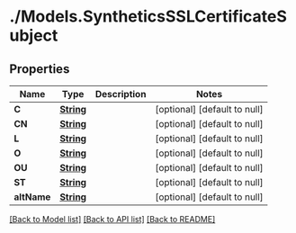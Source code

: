 # ./Models.SyntheticsSSLCertificateSubject
## Properties

Name | Type | Description | Notes
------------ | ------------- | ------------- | -------------
**C** | [**String**][1] |  | [optional] [default to null]
**CN** | [**String**][1] |  | [optional] [default to null]
**L** | [**String**][1] |  | [optional] [default to null]
**O** | [**String**][1] |  | [optional] [default to null]
**OU** | [**String**][1] |  | [optional] [default to null]
**ST** | [**String**][1] |  | [optional] [default to null]
**altName** | [**String**][1] |  | [optional] [default to null]

[[Back to Model list]][2] [[Back to API list]][3] [[Back to README]][4]

[1]: string.md
[2]: ../README.md#documentation-for-models
[3]: ../README.md#documentation-for-api-endpoints
[4]: ../README.md
